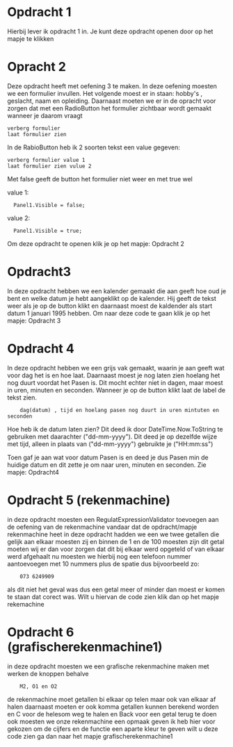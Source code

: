 # Opdracht 1
Hierbij lever ik opdracht 1 in. Je kunt deze opdracht openen door op het mapje te klikken


# Opracht 2
Deze opdracht heeft met oefening 3 te maken. In deze oefening moesten we een formulier invullen. Het volgende moest er in staan:
hobby's , geslacht, naam en opleiding. Daarnaast moeten we er in de opracht voor zorgen dat met een RadioButton het formulier zichtbaar wordt gemaakt wanneer je daarom vraagt

    verberg formulier
    laat formulier zien
  
In de RabioButton heb ik 2 soorten tekst een value gegeven: 

    verberg formulier value 1
    laat formulier zien vulue 2

Met false geeft de button het formulier niet weer en met true wel

  value 1:
  
      Panel1.Visible = false;
  value 2:
  
      Panel1.Visible = true;
      
Om deze opdracht te openen klik je op het mapje: Opdracht 2

# Opdracht3
In deze opdracht hebben we een kalender gemaakt die aan geeft hoe oud je bent en welke datum je hebt aangeklikt op de kalender. Hij geeft de tekst weer als je op de button klikt en daarnaast moest de kaldender als start datum 1 januari 1995 hebben.
Om naar deze code te gaan klik je op het mapje: Opdracht 3


# Opdracht 4
In deze opdracht hebben we een grijs vak gemaakt, waarin je aan geeft wat voor dag het is en hoe laat. Daarnaast moest je nog laten zien hoelang het nog duurt voordat het Pasen is. Dit mocht echter niet in dagen, maar moest in uren, minuten en seconden. Wanneer je op de button klikt laat de label de tekst zien.

        dag(datum) , tijd en hoelang pasen nog duurt in uren mintuten en seconden
        
Hoe heb ik de datum laten zien?  Dit deed ik door DateTime.Now.ToString te gebruiken met daarachter ("dd-mm-yyyy").
Dit deed je op dezelfde wijze met tijd, alleen in plaats van ("dd-mm-yyyy") gebruikte je ("HH:mm:ss")

Toen gaf je aan wat voor datum Pasen is en deed je dus Pasen min de huidige datum en dit zette je om naar uren, minuten en seconden. Zie mapje: Opdracht4
   


# Opdracht 5  (rekenmachine)
in deze opdracht moesten een RegulatExpressionValidator toevoegen aan de oefening van de rekenmachine vandaar dat de opdracht/mapje rekenmachine heet in deze opdracht hadden we een we twee getallen die gelijk aan elkaar moesten zij en binnen de 1 en de 100 moesten zijn dit getal moeten wij er dan voor zorgen dat dit bij elkaar werd opgeteld of van elkaar werd afgehaalt nu moesten we hierbij nog een telefoon nummer aantoevoegen met 10 nummers plus de spatie dus bijvoorbeeld zo:
        
        073 6249909
       
als dit niet het geval was dus een getal meer of minder dan moest er komen te staan dat corect was. Wilt u hiervan de code zien klik dan op het mapje rekemachine


# Opdracht 6  (grafischerekenmachine1)
in deze opdracht moesten we een grafische rekenmachine maken met werken de knoppen behalve

        M2, O1 en O2
        
de rekenmachine moet getallen bi elkaar op telen maar ook van elkaar af halen daarnaast moeten er ook komma getallen kunnen berekend worden en C voor de helesom weg te halen en Back voor een getal terug te doen ook moesten we onze rekenmachine een opmaak geven ik heb hier voor gekozen om de cijfers en de functie een aparte kleur te geven wilt u deze code zien ga dan naar het mapje grafischerekenmachine1
